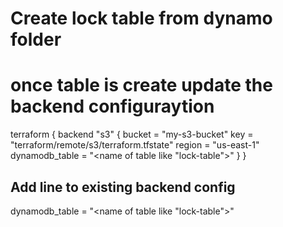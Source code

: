 # Create lock table from dynamo folder
# once table is create update the backend configuraytion

terraform {
    backend "s3" {
        bucket = "my-s3-bucket"
        key    = "terraform/remote/s3/terraform.tfstate"
        region     = "us-east-1"
       dynamodb_table  = "<name of table like "lock-table">" 
    }
} 

## Add line to existing backend config
dynamodb_table  = "<name of table like "lock-table">" 
